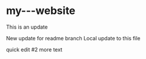 # my---website

This is an update

New update for readme branch
Local update to this file

quick edit #2
more text
